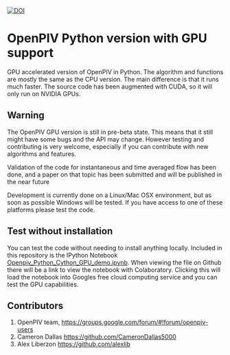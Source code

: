 
[![DOI](https://zenodo.org/badge/148214993.svg)](https://zenodo.org/badge/latestdoi/148214993)

# OpenPIV Python version with GPU support
GPU accelerated version of OpenPIV in Python. The algorithm and functions are mostly the same 
as the CPU version. The main difference is that it runs much faster. The source code has been 
augmented with CUDA, so it will only run on NVIDIA GPUs.


## Warning
The OpenPIV GPU version is still in pre-beta state. This means that
it still might have some bugs and the API may change. However testing and contributing
is very welcome, especially if you can contribute with new algorithms and features.

Validation of the code for instantaneous and time averaged flow has been done, and a 
paper on that topic has been submitted and will be published in the near future

Development is currently done on a Linux/Mac OSX environment, but as soon as possible 
Windows will be tested. If you have access to one of these platforms
please test the code. 

## Test without installation
You can test the code without needing to install anything locally. Included in this 
repository is the IPython Notebook [Openpiv_Python_Cython_GPU_demo.ipynb](Openpiv_Python_Cython_GPU_demo.ipynb). 
When viewing the file on Github there will be a link to view the notebook with Colaboratory. 
Clicking this will load the notebook into Googles free cloud computing service and you can test
the GPU capabilities. 

## Contributors
1. OpenPIV team, https://groups.google.com/forum/#!forum/openpiv-users
2. Cameron Dallas https://github.com/CameronDallas5000
3. Alex Liberzon https://github.com/alexlib
